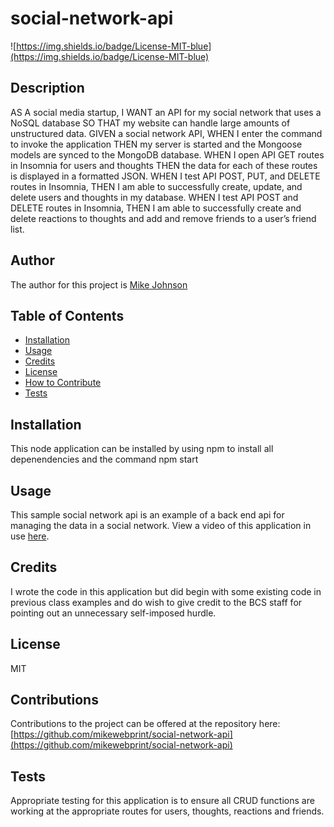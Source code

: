 # social-network-api

  ![https://img.shields.io/badge/License-MIT-blue](https://img.shields.io/badge/License-MIT-blue)

  ## Description
  
  AS A social media startup, I WANT an API for my social network that uses a NoSQL database SO THAT my website can handle large amounts of unstructured data. GIVEN a social network API, WHEN I enter the command to invoke the application THEN my server is started and the Mongoose models are synced to the MongoDB database. WHEN I open API GET routes in Insomnia for users and thoughts THEN the data for each of these routes is displayed in a formatted JSON. WHEN I test API POST, PUT, and DELETE routes in Insomnia, THEN I am able to successfully create, update, and delete users and thoughts in my database. WHEN I test API POST and DELETE routes in Insomnia, THEN I am able to successfully create and delete reactions to thoughts and add and remove friends to a user’s friend list.
  
  ## Author
  
  The author for this project is [Mike Johnson](https://github.com/mikewebprint)
  
  ## Table of Contents
  
  - [Installation](#installation)
  - [Usage](#usage)
  - [Credits](#credits)
  - [License](#license)
  - [How to Contribute](#contributions)
  - [Tests](#tests)
  
  ## Installation
  
  This node application can be installed by using npm to install all depenendencies and the command npm start
  
  ## Usage
  
  This sample social network api is an example of a back end api for managing the data in a social network. View a video of this application in use [here](https://drive.google.com/file/d/11Sjk9SfmkryJF17iHUgZPyGAqzQJ2Ir6/view).
  
  ## Credits
  
  I wrote the code in this application but did begin with some existing code in previous class examples and do wish to give credit to the BCS staff for pointing out an unnecessary self-imposed hurdle.
  
  ## License
  
  MIT
  
  
  ## Contributions
  
  Contributions to the project can be offered at the repository here: [https://github.com/mikewebprint/social-network-api](https://github.com/mikewebprint/social-network-api)
  
  ## Tests
  
  Appropriate testing for this application is to ensure all CRUD functions  are working at the appropriate routes for users, thoughts, reactions and friends.


